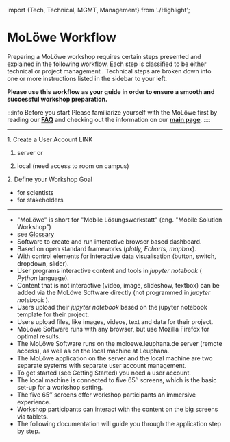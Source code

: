import {Tech, Technical, MGMT, Management} from './Highlight';

# MoLöwe Workflow

Preparing a MoLöwe workshop requires certain steps presented and explained in the following workflow.
Each step is classified to be either <Tech> technical </Tech> or <MGMT> project management </MGMT>.
Technical steps are broken down into one or more instructions listed in the sidebar to your left.

**Please use this workflow as your guide in order to ensure a smooth and successful workshop preparation.**

:::info Before you start
Please familiarize yourself with the MoLöwe first by reading our <a href="https://moloewe-leuphana.github.io/faq">**FAQ**</a> 
and checking out the information on our <a href="https://moloewe-leuphana.github.io/">**main page**</a>.
::::

---

<Technical> 1. Create a User Account </Technical>
LINK

1) server
or


2) local (need access to room on campus)

<Management> 2. Define your Workshop Goal </Management>

- for scientists
- for stakeholders




---
- "MoLöwe" is short for "Mobile Lösungswerkstatt" (eng. "Mobile Solution Workshop")
- see [Glossary](06_glossary.md)
- Software to create and run interactive browser based dashboard.
- Based on open standard frameworks (_plotly, Echarts, mapbox_).
- With control elements for interactive data visualisation (button, switch, dropdown, slider).
- User programs interactive content and tools in _jupyter notebook_ ( _Python_ language).
- Content that is not interactive (video, image, slideshow, textbox) can be added via the MoLöwe Software directly (not programmed in  _jupyter notebook_ ).
- Users upload their _jupyter notebook_ based on the jupyter notebook template for their project.
- Users upload files, like images, videos, text and data for their project.
- MoLöwe Software runs with any browser, but use Mozilla Firefox for optimal results.
- The MoLöwe Software runs on the moloewe.leuphana.de server (remote access), as well as on the local machine at Leuphana.
- The MoLöwe application on the server and the local machine are two separate systems with separate user account management.
- To get started (see Getting Started) you need a user account. 
- The local machine is connected to five 65’’ screens, which is the basic set-up for a workshop setting.
- The five 65’’ screens offer workshop participants an immersive experience.
- Workshop participants can interact with the content on the big screens via tablets.
- The following documentation will guide you through the application step by step.